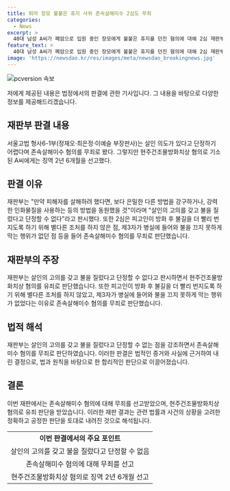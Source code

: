```yaml
---
title: 퇴마 장모 불붙은 휴지 사위 존속살해미수 2심도 무죄
categories:
  - News
excerpt: >
  40대 남성 A씨가 폐암으로 입원 중인 장모에게 불붙은 휴지를 던진 혐의에 대해 2심 재판부가 무죄를 선고했다. A씨는 현주건조물방화치상 혐의로 유죄를 받았지만, 존속살해미수 혐의는 무죄 판단을 받았다. 재판부는 살인 의도를 단정하기 어렵다며 이같이 결정했다. A씨는 장모에게 살해를 시도했다는 주장을 부인하고 있다. 1심과 2심에서의 판결이 일부 상이한 점도 논란이 된다.
feature_text: >
  40대 남성 A씨가 폐암으로 입원 중인 장모에게 불붙은 휴지를 던진 혐의에 대해 2심 재판부가 무죄를 선고했다. A씨는 현주건조물방화치상 혐의로 유죄를 받았지만, 존속살해미수 혐의는 무죄 판단을 받았다. 재판부는 살인 의도를 단정하기 어렵다며 이같이 결정했다. A씨는 장모에게 살해를 시도했다는 주장을 부인하고 있다. 1심과 2심에서의 판결이 일부 상이한 점도 논란이 된다.
image: 'https://newsdao.kr/res/images/meta/newsdao_breakingnews.jpg'
---
```


<p><img src="https://newsdao.kr/res/images/meta/newsdao_breakingnews.jpg" alt="pcversion 속보" /></p>

<p>저에게 제공된 내용은 법정에서의 판결에 관한 기사입니다. 그 내용을 바탕으로 다양한 정보를 제공해드리겠습니다.</p>

<h2 data-ke-size="size26">재판부 판결 내용</h2>

<p data-ke-size="size16">서울고법 형사6-1부(정재오·최은정·이예슬 부장판사)는 살인 의도가 있다고 단정하기 어렵다며 존속살해미수 혐의를 무죄로 봤다. 그렇지만 현주건조물방화치상 혐의로 기소된 A씨에게는 징역 2년 6개월을 선고했다.</p>

<h2 data-ke-size="size26">판결 이유</h2>

<p data-ke-size="size16">재판부는 "만약 피해자를 살해하려 했다면, 보다 은밀한 다른 방법을 강구하거나, 강력한 인화물질을 사용하는 등의 방법을 동원했을 것"이라며 "살인의 고의를 갖고 불을 질렀다고 단정할 수 없다"라고 판시했다. 또한 2심은 피고인이 방화 후 불길을 더 빨리 번지도록 하기 위해 별다른 조처를 하지 않은 점, 제3자가 병실에 들어와 불을 끄지 못하게 막는 행위가 없던 점 등을 들어 존속살해미수 혐의를 무죄로 판단했습니다.</p>

<h2 data-ke-size="size26">재판부의 주장</h2>

<p data-ke-size="size16">재판부는 살인의 고의를 갖고 불을 질렀다고 단정할 수 없다고 판시하면서 현주건조물방화치상 혐의를 유죄로 판단했습니다. 또한 피고인이 방화 후 불길을 더 빨리 번지도록 하기 위해 별다른 조처를 하지 않았고, 제3자가 병실에 들어와 불을 끄지 못하게 막는 행위가 없었다는 이유로 존속살해미수 혐의를 무죄로 판단했습니다.</p>

<h2 data-ke-size="size26">법적 해석</h2>

<p data-ke-size="size16">재판부는 살인의 고의를 갖고 불을 질렀다고 단정할 수 없는 점을 강조하면서 존속살해미수 혐의를 무죄로 판단하였습니다. 이러한 판결은 법적인 증거와 사실에 근거하여 내린 결정으로, 법과 원칙을 바탕으로 한 합리적인 판단으로 이끌어졌습니다.</p>

<h2 data-ke-size="size26">결론</h2>

<p data-ke-size="size16">이번 재판에서는 존속살해미수 혐의에 대해 무죄를 선고받았으며, 현주건조물방화치상 혐의로 유죄 판단을 받았습니다. 이러한 재판 결과는 관련 법률과 사건의 상황을 고려한 정확하고 공정한 판단을 토대로 내려진 것으로 해석됩니다.</p>

<table>
  <tr>
    <td style="text-align: center; height: 17px;"><b>이번 판결에서의 주요 포인트</b></td>
  </tr>
  <tr>
    <td style="text-align: center; height: 17px;">살인의 고의를 갖고 불을 질렀다고 단정할 수 없음</td>
  </tr>
  <tr>
    <td style="text-align: center; height: 17px;">존속살해미수 혐의에 대해 무죄를 선고</td>
  </tr>
  <tr>
    <td style="text-align: center; height: 17px;">현주건조물방화치상 혐의로 징역 2년 6개월 선고</td>
  </tr>
</table>

<p data-ke-size="size16">&nbsp;</p>

